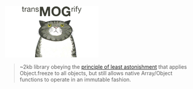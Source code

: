 <img src="media/logo.png" alt="Transmogrify" width="250" />

> ~2kb library obeying the [principle of least astonishment](https://en.wikipedia.org/wiki/Principle_of_least_astonishment) that applies Object.freeze to all objects, but still allows native Array/Object functions to operate in an immutable fashion.

